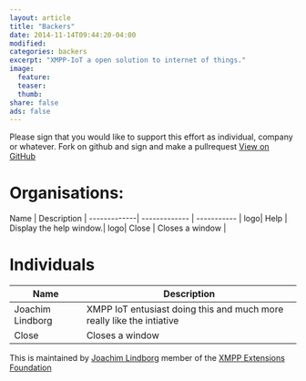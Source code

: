 ```yaml
---
layout: article
title: "Backers"
date: 2014-11-14T09:44:20-04:00
modified:
categories: backers
excerpt: "XMPP-IoT a open solution to internet of things."
image:
  feature:
  teaser:
  thumb:
share: false
ads: false
---
```


Please sign that you would like to support this effort as individual, company or whatever. Fork on github and sign and make a pullrequest
 <a href="https://github.com/xmpp-iot/xmpp-iot.github.io/blob/master/backers/index.md" class="btn">View on GitHub</a>

# Organisations:
 Name | Description          |
 -------------| ------------- | ----------- |
logo| Help      | Display the help window.|
logo| Close     | Closes a window     |

# Individuals
 Name | Description          |
 ------------- | ----------- |
 Joachim Lindborg      |XMPP IoT entusiast doing this and much more really like the intiative|
 Close     | Closes a window     |

This is maintained by [Joachim Lindborg](http://lsys.se/)  member of the  [XMPP Extensions Foundation](http://xmpp.org/about-xmpp/xsf/xsf-member-list/)
